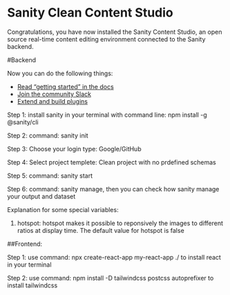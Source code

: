 # Sanity Clean Content Studio

Congratulations, you have now installed the Sanity Content Studio, an open source real-time content editing environment connected to the Sanity backend.

#Backend

Now you can do the following things:

- [Read “getting started” in the docs](https://www.sanity.io/docs/introduction/getting-started?utm_source=readme)
- [Join the community Slack](https://slack.sanity.io/?utm_source=readme)
- [Extend and build plugins](https://www.sanity.io/docs/content-studio/extending?utm_source=readme)

Step 1:
install sanity in your terminal with command line: npm install -g @sanity/cli

Step 2:
command: sanity init

Step 3:
Choose your login type: Google/GitHub

Step 4:
Select project templete: Clean project with no prdefined schemas

Step 5: 
command: sanity start

Step 6:
command: sanity manage, then you can check how sanity manage your output and dataset

Explanation for some special variables:
1. hotspot: hotspot makes it possible to reponsively the images to different ratios at display time. The default value for hotspot is false

##Frontend:

Step 1:
use command: npx create-react-app my-react-app ./ to install react in your terminal

Step 2:
use command: npm install -D tailwindcss postcss autoprefixer to install tailwindcss






